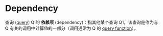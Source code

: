 <!-- master#68cb5e9 --->

# Dependency

查询 ([query]) Q 的 **依赖项** (dependency)：指其他某个查询 Q1，该查询是作为与 Q 有关的调用中计算值的一部分（调用通常为 Q 的 [query function]）。

[query]: ./query.md
[query function]: ./query_function.md
